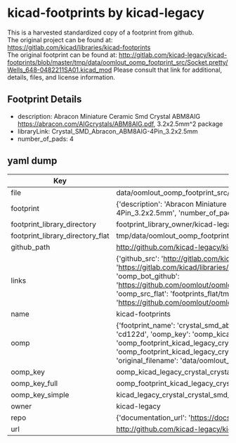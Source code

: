 # kicad-footprints by kicad-legacy  
This is a harvested standardized copy of a footprint from github.  
The original project can be found at:  
https://gitlab.com/kicad/libraries/kicad-footprints  
The original footprint can be found at:
http://gitlab.com/kicad-legacy/kicad-footprints/blob/master/tmp/data/oomlout_oomp_footprint_src/Socket.pretty/Wells_648-0482211SA01.kicad_mod
Please consult that link for additional, details, files, and license information.  
## Footprint Details
* description: Abracon Miniature Ceramic Smd Crystal ABM8AIG https://abracon.com/AIGcrystals/ABM8AIG.pdf, 3.2x2.5mm^2 package  
* libraryLink: Crystal_SMD_Abracon_ABM8AIG-4Pin_3.2x2.5mm  
* number_of_pads: 4  
## yaml dump  
| Key | Value |  
| --- | --- |  
| file | data/oomlout_oomp_footprint_src/kicad-footprints/Crystal.pretty/Crystal_SMD_Abracon_ABM8AIG-4Pin_3.2x2.5mm.kicad_mod |  
| footprint | {'description': 'Abracon Miniature Ceramic Smd Crystal ABM8AIG https://abracon.com/AIGcrystals/ABM8AIG.pdf, 3.2x2.5mm^2 package', 'libraryLink': 'Crystal_SMD_Abracon_ABM8AIG-4Pin_3.2x2.5mm', 'number_of_pads': 4} |  
| footprint_library_directory | footprint_library_owner/kicad-legacy_kicad-footprints |  
| footprint_library_directory_flat | tmp/data/oomlout_oomp_footprint_src/footprints_flat/kicad_legacy_crystal_crystal_smd_abracon_abm8aig_4pin_3_2x2_5mm/working |  
| github_path | http://github.com/kicad-legacy/kicad-footprints/blob/master/tmp/data/oomlout_oomp_footprint_src/Crystal.pretty/Crystal_SMD_Abracon_ABM8AIG-4Pin_3.2x2.5mm.kicad_mod |  
| links | {'github_src': 'http://gitlab.com/kicad-legacy/kicad-footprints/blob/master/tmp/data/oomlout_oomp_footprint_src/Socket.pretty/Wells_648-0482211SA01.kicad_mod', 'github_src_repo': 'https://gitlab.com/kicad/libraries/kicad-footprints', 'oomp_bot': 'tmp/data/oomlout_oomp_footprint_src/footprints/kicad_legacy_crystal_crystal_smd_abracon_abm8aig_4pin_3_2x2_5mm/working', 'oomp_bot_github': 'https://github.com/oomlout/oomlout_oomp_footprint_bot/tree/main/tmp/data/oomlout_oomp_footprint_src/footprints/kicad_legacy_crystal_crystal_smd_abracon_abm8aig_4pin_3_2x2_5mm/working', 'oomp_src_flat': 'footprints_flat/tmp/data/oomlout_oomp_footprint_src/footprints_flat/kicad_legacy_crystal_crystal_smd_abracon_abm8aig_4pin_3_2x2_5mm/working', 'oomp_src_flat_github': 'https://github.com/oomlout/oomlout_oomp_footprint_src/tree/main/tmp/data/oomlout_oomp_footprint_src/footprints_flat/kicad_legacy_crystal_crystal_smd_abracon_abm8aig_4pin_3_2x2_5mm/working'} |  
| name | kicad-footprints |  
| oomp | {'footprint_name': 'crystal_smd_abracon_abm8aig_4pin_3_2x2_5mm', 'library_name': 'crystal', 'md5': 'cd122df3ae74f70b61d219a3eb6b2d4a', 'md5_10': 'cd122df3ae', 'md5_5': 'cd122', 'md5_6': 'cd122d', 'oomp_key': 'oomp_kicad_legacy_crystal_crystal_smd_abracon_abm8aig_4pin_3_2x2_5mm', 'oomp_key_extra': 'oomp_footprint_kicad_legacy_crystal_crystal_smd_abracon_abm8aig_4pin_3_2x2_5mm', 'oomp_key_full': 'oomp_footprint_kicad_legacy_crystal_crystal_smd_abracon_abm8aig_4pin_3_2x2_5mm_cd122d', 'oomp_key_simple': 'kicad_legacy_crystal_crystal_smd_abracon_abm8aig_4pin_3_2x2_5mm', 'original_filename': 'data/oomlout_oomp_footprint_src/kicad-footprints/Crystal.pretty/Crystal_SMD_Abracon_ABM8AIG-4Pin_3.2x2.5mm.kicad_mod', 'owner_name': 'kicad_legacy'} |  
| oomp_key | oomp_kicad_legacy_crystal_crystal_smd_abracon_abm8aig_4pin_3_2x2_5mm |  
| oomp_key_full | oomp_footprint_kicad_legacy_crystal_crystal_smd_abracon_abm8aig_4pin_3_2x2_5mm |  
| oomp_key_simple | kicad_legacy_crystal_crystal_smd_abracon_abm8aig_4pin_3_2x2_5mm |  
| owner | kicad-legacy |  
| repo | {'documentation_url': 'https://docs.github.com/rest/repos/repos#get-a-repository', 'message': 'Not Found'} |  
| url | http://github.com/kicad-legacy/kicad-footprints |  

